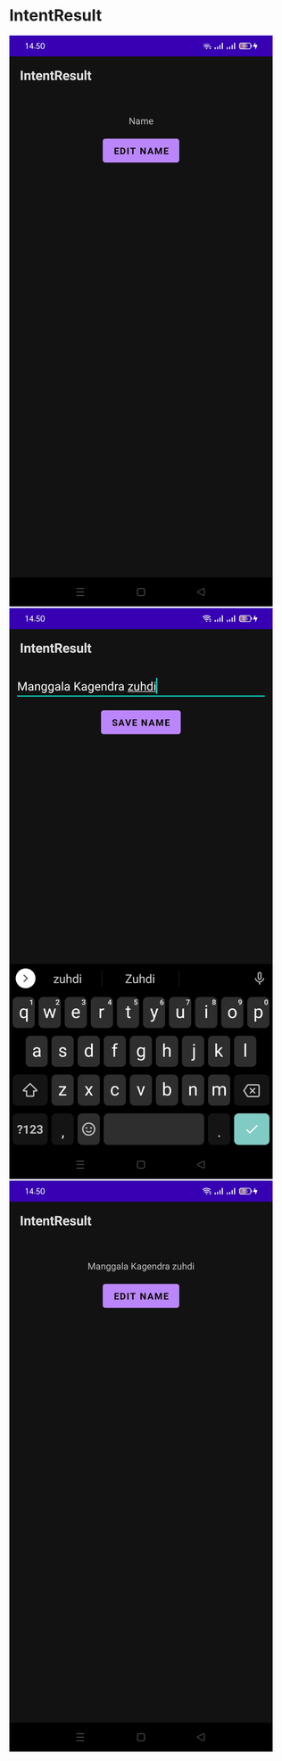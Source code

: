 # IntentResult

![alt text](https://github.com/ManggalaKZ/IntentResult/blob/master/WhatsApp%20Image%202021-02-24%20at%2015.39.07.jpeg)
![alt text](https://github.com/ManggalaKZ/IntentResult/blob/master/WhatsApp%20Image%202021-02-24%20at%2015.39.07%20(1).jpeg)
![alt text](https://github.com/ManggalaKZ/IntentResult/blob/master/WhatsApp%20Image%202021-02-24%20at%2015.39.07%20(2).jpeg)
